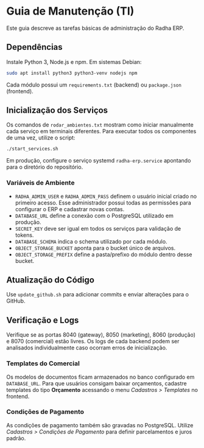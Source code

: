 # Guia de Manutenção (TI)

Este guia descreve as tarefas básicas de administração do Radha ERP.

## Dependências
Instale Python 3, Node.js e npm. Em sistemas Debian:
```bash
sudo apt install python3 python3-venv nodejs npm
```
Cada módulo possui um `requirements.txt` (backend) ou `package.json` (frontend).

## Inicialização dos Serviços
Os comandos de `rodar_ambientes.txt` mostram como iniciar manualmente cada serviço em terminais diferentes. Para executar todos os componentes de uma vez, utilize o script:
```bash
./start_services.sh
```
Em produção, configure o serviço systemd `radha-erp.service` apontando para o diretório do repositório.

### Variáveis de Ambiente
- `RADHA_ADMIN_USER` e `RADHA_ADMIN_PASS` definem o usuário inicial criado no primeiro acesso. Esse administrador possui todas as permissões para configurar o ERP e cadastrar novas contas.
- `DATABASE_URL` define a conexão com o PostgreSQL utilizado em produção.
- `SECRET_KEY` deve ser igual em todos os serviços para validação de tokens.
- `DATABASE_SCHEMA` indica o schema utilizado por cada módulo.
- `OBJECT_STORAGE_BUCKET` aponta para o bucket único de arquivos.
- `OBJECT_STORAGE_PREFIX` define a pasta/prefixo do módulo dentro desse bucket.

## Atualização do Código
Use `update_github.sh` para adicionar commits e enviar alterações para o GitHub.

## Verificação e Logs
Verifique se as portas 8040 (gateway), 8050 (marketing), 8060 (produção) e 8070 (comercial) estão livres. Os logs de cada backend podem ser analisados individualmente caso ocorram erros de inicialização.

### Templates do Comercial
Os modelos de documentos ficam armazenados no banco configurado em `DATABASE_URL`. Para que usuários consigam baixar orçamentos, cadastre templates do tipo **Orçamento** acessando o menu *Cadastros > Templates* no frontend.
### Condições de Pagamento
As condições de pagamento também são gravadas no PostgreSQL. Utilize *Cadastros > Condições de Pagamento* para definir parcelamentos e juros padrão.

